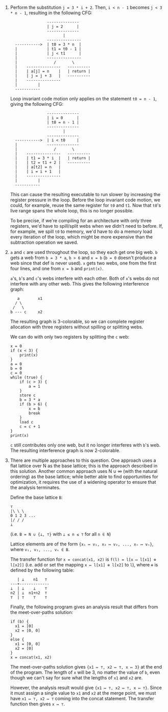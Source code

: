 1. Perform the substitution `j = 3 * i + 2`. Then, `i < n - 1` becomes `j < 3 * n - 1`, resulting in the following CFG:

	```
	                --------------
	                | j = 2      |
	                --------------
	                       |
	                ---------------
	  ----------->  | t0 = 3 * n  |
	  |             | t1 = t0 - 1 |
	  |             | j < t1      |
	  |             ---------------
	  |                /       \
	  |    ---------------   ----------
	  |    | a[j] = n    |   | return |
	  |    | j = j + 3   |   ----------
	  |    ---------------
	  |         |
	  -----------
	```

	Loop invariant code motion only applies on the statement `t0 = n - 1`, giving the following CFG:

	```
	                --------------
	                | i = 0      |
	                | t0 = n - 1 |
	                --------------
	                       |
	                --------------
	  ----------->  | i < t0     |
	  |             --------------
	  |                /       \
	  |    ---------------   ----------
	  |    | t1 = 3 * i  |   | return |
	  |    | t2 = t1 + 2 |   ----------
	  |    | a[t2] = n   |
	  |    | i = i + 1   |
	  |    ---------------
	  |         |
	  -----------
	```

	This can cause the resulting executable to run slower by increasing the register pressure in the loop. Before the loop invariant code motion, we could, for example, reuse the same register for `t0` and `t1`. Now that `t0`'s live range spans the whole loop, this is no longer possible.

	To be precise, if we're compiling for an architecture with only three registers, we'd have to spill/split webs when we didn't need to before. If, for example, we spill `t0` to memory, we'd have to do a memory load every iteration of the loop, which might be more expensive than the subtraction operation we saved.

1. `a` and `c` are used throughout the loop, so they each get one big web. `b` gets a web from `b = 3 * a`, `b > 6` and `x = b` (`b = 0` doesn't produce a web since that def is never used). `x` gets two webs, one from the first four lines, and one from `x = b` and `print(x)`.

	`a`'s, `b`'s and `c`'s webs interfere with each other. Both of `x`'s webs do not interfere with any other web. This gives the following interference graph:

	```
	   a        x1
	  / \
	 /   \
	b --- c     x2
	```

	The resulting graph is 3-colorable, so we can complete register allocation with three registers without spilling or splitting webs.

	We can do with only two registers by splitting the `c` web:

	```
	x = 0
	if (x < 3) {
	    print(x)
	}
	a = 0
	b = 0
	c = 0
	while (true) {
	    if (c > 3) {
	        a = 1
	    }
	    store c
	    b = 3 * a
	    if (b > 6) {
	        x = b
	        break
	    }
	    load c
	    c = c + 1
	}
	print(x)
	```

	`c` still contributes only one web, but it no longer interferes with `b`'s web. The resulting interference graph is now 2-colorable.

1. There are multiple approaches to this question. One approach uses a flat lattice over N as the base lattice; this is the approach described in this solution. Another common approach uses N ∪ ∞ (with the natural ordering) as the base lattice; while better able to find opportunities for optimization, it requires the use of a widening operator to ensure that the analysis terminates.

	Define the base lattice `B`:

	```
	⊤
	|\ \ \
	0 1 2 3 ...
	|/ / /
	⊥
	```

	(i.e. `B = N ∪ {⊥, ⊤}` with `⊥ ≤ n ≤ ⊤` for all `n ∈ N`)

	Lattice elements are of the form `{x₁ ↦ v₁, x₂ ↦ v₂, ..., xₙ ↦ vₙ}`, where `v₁, v₂, ..., vₙ ∈ B`.

	The transfer function for `x = concat(x1, x2)` is `f(l) = l[x ↦ l[x1] ⊕ l[x2]]` (i.e. add or set the mapping `x ↦ l[x1] ⊕ l[x2]` to `l`), where `⊕` is defined by the following table:

	```
	   | ⊥    n1   ⊤
	---+-------------
	⊥  | ⊥    ⊥    ⊤
	n2 | ⊥  n1+n2  ⊤
	⊤  | ⊤    ⊤    ⊤
	```

	Finally, the following program gives an analysis result that differs from the meet-over-paths solution:

	```
	if (b) {
	  x1 = [0]
	  x2 = [0, 0]
	}
	else {
	  x1 = [0, 0]
	  x2 = [0]
	}
	x = concat(x1, x2)
	```

	The meet-over-paths solution gives `{x1 ↦ ⊤, x2 ↦ ⊤, x ↦ 3}` at the end of the program. The length of `x` will be 3, no matter the value of `b`, even though we can't say for sure what the lengths of `x1` and `x2` are.

	However, the analysis result would give `{x1 ↦ ⊤, x2 ↦ ⊤, x ↦ ⊤}`. Since it must assign a single value to `x1` and `x2` at the merge point, we must have `x1 ↦ ⊤, x2 ↦ ⊤` coming into the concat statement. The transfer function then gives `x ↦ ⊤`.
